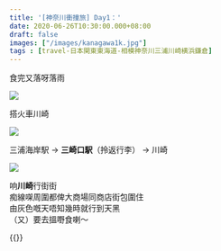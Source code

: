 ```yaml
---
title: '[神奈川衝撞旅] Day1：'
date: 2020-06-26T10:30:00.000+08:00
draft: false
images: ["/images/kanagawa1k.jpg"]
tags : [travel-日本関東東海道-相模神奈川三浦川崎横浜鎌倉]
---
```


食完又落呀落雨

![](/images/kanagawa1k1.jpg)

搭火車川崎

![](/images/kanagawa1k.jpg)

三浦海岸駅 → **三崎口駅**（拎返行李） → 川崎

![](/images/kanagawa1k2.jpg)

响**川崎**行街街  
痴線㗎周圍都俾大商場同商店街包圍住  
由灰色嘅天唔知幾時就行到天黑  
（又）要去搵嘢食喇～


{{<kanagawa>}}
